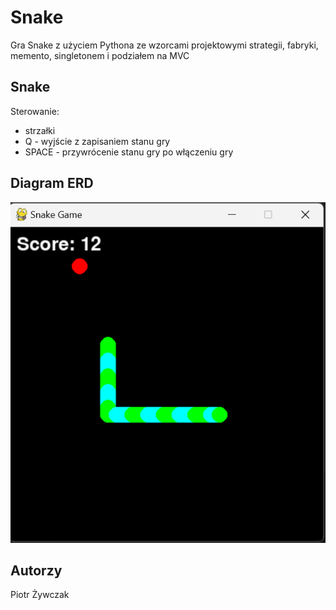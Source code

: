 # Snake
Gra Snake z użyciem Pythona ze wzorcami projektowymi strategii, fabryki, memento, singletonem i podziałem na MVC

## Snake
Sterowanie:
- strzałki
- Q - wyjście z zapisaniem stanu gry
- SPACE - przywrócenie stanu gry po włączeniu gry

## Diagram ERD
![Snake](https://github.com/zywczak/Snake/blob/main/Snake.png)

## Autorzy
Piotr Żywczak
